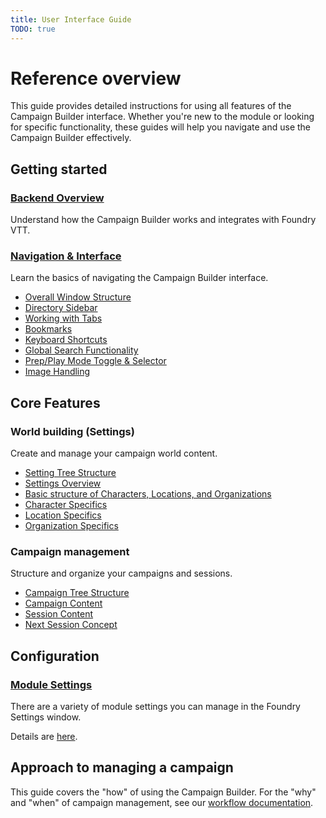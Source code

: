 ```yaml
---
title: User Interface Guide
TODO: true
---
```


# Reference overview

This guide provides detailed instructions for using all features of the Campaign Builder interface. Whether you're new to the module or looking for specific functionality, these guides will help you navigate and use the Campaign Builder effectively.

## Getting started

### [Backend Overview](backend/)
Understand how the Campaign Builder works and integrates with Foundry VTT.

### [Navigation & Interface](navigation/)
Learn the basics of navigating the Campaign Builder interface.

- [Overall Window Structure](navigation/main-display.md)
- [Directory Sidebar](navigation/sidebar)
- [Working with Tabs](navigation/tabs.md)
- [Bookmarks](navigation/bookmarks.md)
- [Keyboard Shortcuts](navigation/shortcuts.md)
- [Global Search Functionality](navigation/search.md)
- [Prep/Play Mode Toggle & Selector](navigation/prep-play.md)
- [Image Handling](navigation/image-handling.md)

## Core Features

### World building (Settings)
Create and manage your campaign world content.

- [Setting Tree Structure](content/settings)
- [Settings Overview](content/settings)
- [Basic structure of Characters, Locations, and Organizations](content/entry)
- [Character Specifics](content/characters)
- [Location Specifics](content/locations)
- [Organization Specifics](content/organizations)

### Campaign management
Structure and organize your campaigns and sessions.

- [Campaign Tree Structure](campaigns-and-sessions/campaign.md)
- [Campaign Content](content/campaign)
- [Session Content](content/session)
- [Next Session Concept](campaigns-and-sessions/next-session.md)

## Configuration

### [Module Settings](module-settings/)
There are a variety of module settings you can manage in the Foundry Settings window.  

Details are [here](module-settings).

## Approach to managing a campaign
This guide covers the "how" of using the Campaign Builder. For the "why" and "when" of campaign management, see our [workflow documentation](../guide/). 